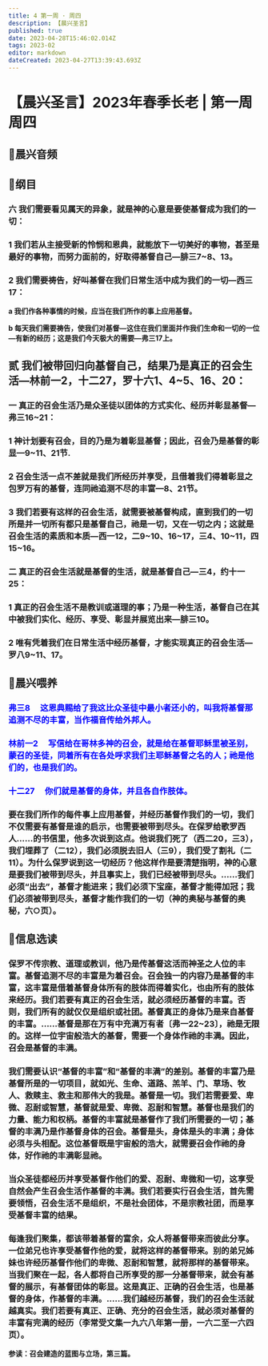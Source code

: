 ```yaml
---
title: 4 第一周 · 周四
description: 【晨兴圣言】
published: true
date: 2023-04-28T15:46:02.014Z
tags: 2023-02
editor: markdown
dateCreated: 2023-04-27T13:39:43.693Z
---
```


# 【晨兴圣言】2023年春季长老 | 第一周周四
## 🎵晨兴音频

## 📙纲目

### 六	我们需要看见属天的异象，就是神的心意是要使基督成为我们的一切：

### 1	我们若从主接受新的怜悯和恩典，就能放下一切美好的事物，甚至是最好的事物，而努力面前的，好取得基督自己—腓三7~8、13。

### 2	我们需要祷告，好叫基督在我们日常生活中成为我们的一切—西三17：

**a	我们作各种事情的时候，应当在我们所作的事上应用基督。**

**b	每天我们需要祷告，使我们对基督—这住在我们里面并作我们生命和一切的一位—有新的经历；这是我们今天极大的需要—弗三17上。**

## **贰	我们被带回归向基督自己，结果乃是真正的召会生活—林前一2，十二27，罗十六1、4~5、16、20：**

### 一	真正的召会生活乃是众圣徒以团体的方式实化、经历并彰显基督—弗三16~21：

### 1	神计划要有召会，目的乃是为着彰显基督；因此，召会乃是基督的彰显—9~11、21节.

### 2	召会生活一点不差就是我们所经历并享受，且借着我们得着彰显之包罗万有的基督，连同祂追测不尽的丰富—8、21节。

### 3	我们若要有这样的召会生活，就需要被基督构成，直到我们的一切所是并一切所有都只是基督自己，祂是一切，又在一切之内；这就是召会生活的素质和本质—西一12，二9~10、16~17，三4、10~11，四15~16。

### 二	真正的召会生活就是基督的生活，就是基督自己—三4，约十一25：

### 1	真正的召会生活不是教训或道理的事；乃是一种生活，基督自己在其中被我们实化、经历、享受、彰显并展览出来—腓三10。

### 2	唯有凭着我们在日常生活中经历基督，才能实现真正的召会生活—罗八9~11、17。

## 📙晨兴喂养

### <font color=blue> **弗三8	&emsp;这恩典赐给了我这比众圣徒中最小者还小的，叫我将基督那追测不尽的丰富，当作福音传给外邦人。**</font>

### <font color=blue>**林前一2	&emsp;写信给在哥林多神的召会，就是给在基督耶稣里被圣别，蒙召的圣徒，同着所有在各处呼求我们主耶稣基督之名的人；祂是他们的，也是我们的。**</font>

### <font color=blue>**十二27	&emsp;你们就是基督的身体，并且各自作肢体。**</font>

### 要在我们所作的每件事上应用基督，并经历基督作我们的一切，我们不仅需要有基督是谁的启示，也需要被带到尽头。在保罗给歌罗西人……的书信里，他多次说到这点。他说我们死了（西二20，三3），我们埋葬了（二12），我们必须脱去旧人（三9），我们受了割礼（二11）。为什么保罗说到这一切经历？他这样作是要清楚指明，神的心意是要我们被带到尽头，并且事实上，我们已经被带到尽头。……我们必须“出去”，基督才能进来；我们必须下宝座，基督才能得加冠；我们必须被带到尽头，基督才能作我们的一切（神的奥秘与基督的奥秘，六○页）。

## 📙信息选读

### 保罗不传宗教、道理或教训，他乃是传基督这活而神圣之人位的丰富。基督追测不尽的丰富是为着召会。召会独一的内容乃是基督的丰富，这丰富是借着基督身体所有的肢体而得着实化，也由所有的肢体来经历。我们若要有真正的召会生活，就必须经历基督的丰富。否则，我们所有的就仅仅是组织或社团。基督真正的身体乃是来自基督的丰富。……基督是那在万有中充满万有者〔弗一22~23〕，祂是无限的。这样一位宇宙般浩大的基督，需要一个身体作祂的丰满。因此，召会是基督的丰满。

### 我们需要认识“基督的丰富”和“基督的丰满”的差别。基督的丰富乃是基督所是的一切项目，就如光、生命、道路、羔羊、门、草场、牧人、救赎主、救主和那伟大的我是。基督是一切。我们若需要爱、卑微、忍耐或智慧，基督就是爱、卑微、忍耐和智慧。基督也是我们的力量、能力和权柄。基督的丰富就是基督作了我们所需要的一切；基督的丰满乃是作基督身体的召会。基督是头，身体是头的丰满；身体必须与头相配。这位基督既是宇宙般的浩大，就需要召会作祂的身体，好作祂的丰满彰显祂。

### 当众圣徒都经历并享受基督作他们的爱、忍耐、卑微和一切，这享受自然会产生召会生活作基督的丰满。我们若要实行召会生活，首先需要领悟，召会生活不是组织，不是社会团体，不是宗教社团，而是享受基督丰富的结果。

### 每逢我们聚集，都该带着基督的富余，众人将基督带来而彼此分享。一位弟兄也许享受基督作他的爱，就将这样的基督带来。别的弟兄姊妹也许经历基督作他们的卑微、忍耐和智慧，就将那样的基督带来。当我们聚在一起，各人都将自己所享受的那一分基督带来，就会有基督的展示，有基督团体的彰显。这是真正、正确的召会生活，也是基督的身体，作基督的丰满。……我们越经历基督，我们的召会生活就越真实。我们若要有真正、正确、充分的召会生活，就必须对基督的丰富有完满的经历（李常受文集一九六八年第一册，一六二至一六四页）。

**参读：召会建造的蓝图与立场，第三篇。**